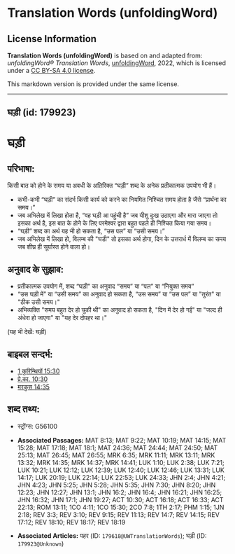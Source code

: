 # Translation Words (unfoldingWord)

## License Information

**Translation Words (unfoldingWord)** is based on and adapted from: _unfoldingWord® Translation Words_, [unfoldingWord](https://unfoldingword.org/utw), 2022, which is licensed under a [CC BY-SA 4.0 license](https://creativecommons.org/licenses/by-sa/4.0/legalcode.en).

This markdown version is provided under the same license.



--------------------------------

## घड़ी (id: 179923)

घड़ी
====

परिभाषा:
--------

किसी बात को होने के समय या अवधी के अतिरिक्त “घड़ी” शब्द के अनेक प्रतीकात्मक उपयोग भी हैं।

* कभी\-कभी “घड़ी” का संदर्भ किसी कार्य को करने का नियमित निश्चित समय होता है जैसे “प्रार्थना का समय।”
* जब अभिलेख में लिखा होता है, “वह घड़ी आ पहुंची है” जब यीशु दुःख उठाएगा और मारा जाएगा तो इसका अर्थ है, इस बात के होने के लिए परमेश्वर द्वारा बहुत पहले ही निश्चित किया गया समय।
* “घड़ी” शब्द का अर्थ यह भी हो सकता है, “उस पल” या “उसी समय।”
* जब अभिलेख में लिखा हो, विलम्ब की "घडी" तो इसका अर्थ होगा, दिन के उत्तरार्ध में विलम्ब का समय जब शीघ्र ही सूर्यास्त होने वाला हो।

अनुवाद के सुझाव:
----------------

* प्रतीकात्मक उपयोग में, शब्द “घड़ी” का अनुवाद “समय” या “पल” या “नियुक्त समय”
* “उस घड़ी में” या “उसी समय” का अनुवाद हो सकता है, “उस समय” या “उस पल” या "तुरंत" या "ठीक उसी समय।"
* अभिव्यक्ति "समय बहुत देर हो चुकी थी" का अनुवाद हो सकता है, "दिन में देर हो गई" या "जल्द ही अंधेरा हो जाएगा" या "यह देर दोपहर था।"

(यह भी देखें: घड़ी)

बाइबल सन्दर्भ:
--------------

* [1 कुरिन्थियों 15:30](https://ref.ly/1Cor0:0)
* [प्रे.का. 10:30](https://ref.ly/Acts10:30)
* [मरकुस 14:35](https://ref.ly/Mark14:35)

शब्द तथ्य:
----------

* स्ट्रोंग्स: G56100

* **Associated Passages:** MAT 8:13; MAT 9:22; MAT 10:19; MAT 14:15; MAT 15:28; MAT 17:18; MAT 18:1; MAT 24:36; MAT 24:44; MAT 24:50; MAT 25:13; MAT 26:45; MAT 26:55; MRK 6:35; MRK 11:11; MRK 13:11; MRK 13:32; MRK 14:35; MRK 14:37; MRK 14:41; LUK 1:10; LUK 2:38; LUK 7:21; LUK 10:21; LUK 12:12; LUK 12:39; LUK 12:40; LUK 12:46; LUK 13:31; LUK 14:17; LUK 20:19; LUK 22:14; LUK 22:53; LUK 24:33; JHN 2:4; JHN 4:21; JHN 4:23; JHN 5:25; JHN 5:28; JHN 5:35; JHN 7:30; JHN 8:20; JHN 12:23; JHN 12:27; JHN 13:1; JHN 16:2; JHN 16:4; JHN 16:21; JHN 16:25; JHN 16:32; JHN 17:1; JHN 19:27; ACT 10:30; ACT 16:18; ACT 16:33; ACT 22:13; ROM 13:11; 1CO 4:11; 1CO 15:30; 2CO 7:8; 1TH 2:17; PHM 1:15; 1JN 2:18; REV 3:3; REV 3:10; REV 9:15; REV 11:13; REV 14:7; REV 14:15; REV 17:12; REV 18:10; REV 18:17; REV 18:19
* **Associated Articles:** पहर (ID: `179618@UWTranslationWords`); घड़ी (ID: `179923@Unknown`)


